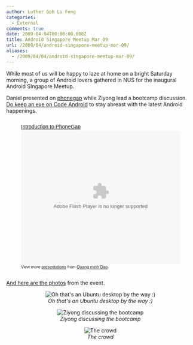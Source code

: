 ```yaml
---
author: Luther Goh Lu Feng
categories:
  - External
comments: true
date: 2009-04-04T00:00:00.000Z
title: Android Singapore Meetup Mar 09
url: /2009/04/android-singapore-meetup-mar-09/
aliases:
  - /2009/04/04/android-singapore-meetup-mar-09/
---
```


While most of us will be happy to laze at home on a bright Saturday morning, a group of Android lovers gathered in NUS for the inaugural Android SIngapore Meetup.

Daniel presented on <a href="//phonegap.com/">phonegap</a> while Ziyong lead a bootcamp discussion. <a href="//www.codeandroid.org/">Do keep an eye on Code Android</a> to stay abreast with the latest Android happenings.

<div align="center">
<img style="visibility:hidden;width:0px;height:0px;" border=0 width=0 height=0 src="//counters.gigya.com/wildfire/IMP/CXNID=2000002.0NXC/bT*xJmx*PTEyMzg4MzIwMzM4NDkmcHQ9MTIzODgzMzY2NTg2MCZwPTEwMTkxJmQ9Jmc9MiZ*PSZvPWMxMTVmYjBmZmM1MjQ2NzVhZDA1Y2VhNmQ4MjA2OTAw.gif" /><div align="center" style="width:425px;text-align:left" id="__ss_1213403"><a style="font:14px Helvetica,Arial,Sans-serif;display:block;margin:12px 0 3px 0;text-decoration:underline;" href="//www.slideshare.net/dqminh/introduction-to-phonegap-1213403?type=presentation" title="Introduction to PhoneGap">Introduction to PhoneGap</a><object style="margin:0px" width="425" height="355"><param name="movie" value="//static.slidesharecdn.com/swf/ssplayer2.swf?doc=phonegap-090328011558-phpapp01&stripped_title=introduction-to-phonegap-1213403" /><param name="allowFullScreen" value="true"/><param name="allowScriptAccess" value="always"/><embed src="//static.slidesharecdn.com/swf/ssplayer2.swf?doc=phonegap-090328011558-phpapp01&stripped_title=introduction-to-phonegap-1213403" type="application/x-shockwave-flash" allowscriptaccess="always" allowfullscreen="true" width="425" height="355"></embed></object><div style="font-size:11px;font-family:tahoma,arial;height:26px;padding-top:2px;">View more <a style="text-decoration:underline;" href="//www.slideshare.net/">presentations</a> from <a style="text-decoration:underline;" href="//www.slideshare.net/dqminh">Quang minh Dao</a>.</div></div></div>

<a href="//www.flickr.com/photos/ruiwen/sets/72157616126663872/">And here are the photos</a> from the event.


<div align="center">
<p><img src="//farm4.static.flickr.com/3474/3398999064_f0d57eea85.jpg?v=0" alt="Oh that's an Ubuntu desktop by the way :)" /><br /><em>Oh that's an Ubuntu desktop by the way :)</em></p>

<p>
<img src="//farm4.static.flickr.com/3426/3399008706_9cc7aeca30.jpg?v=0" alt="Ziyong discussing the bootcamp" /><br /><em>Ziyong discussing the bootcamp</em></p>

<p>
<img src="//farm4.static.flickr.com/3573/3399002620_1a8297985b.jpg?v=0" alt="The crowd" /><br /><em>The crowd</em></p>

</div>
